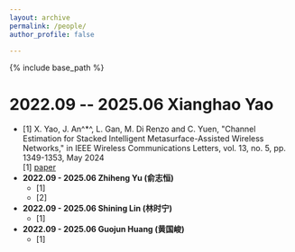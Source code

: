 ```yaml
---
layout: archive
permalink: /people/
author_profile: false

---
```


{% include base_path %}

2022.09 -- 2025.06 Xianghao Yao
======
* [1] X. Yao, J. An^*^, L. Gan, M. Di Renzo and C. Yuen, "Channel Estimation for Stacked Intelligent Metasurface-Assisted Wireless Networks," in IEEE Wireless Communications Letters, vol. 13, no. 5, pp. 1349-1353, May 2024<br />
[1] [paper](https://ieeexplore.ieee.org/Xplore/home.jsp)
* **2022.09 - 2025.06 Zhiheng Yu (俞志恒)**
  * [1]
  * [2]
* **2022.09 - 2025.06 Shining Lin (林时宁)**
  * [1]
* **2022.09 - 2025.06 Guojun Huang (黄国峻)**
  * [1]
